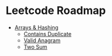 # Leetcode Roadmap

* [Arrays & Hashing](problems.md##arrays-&-hashing--string)
  + [Contains Duplicate](problems.md#Contains-Duplicate)
  + [Valid Anagram](problems.md#Valid-Anagram)
  + [Two Sum](problems.md#two-sum)



